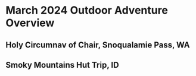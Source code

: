 # March 2024 Outdoor Adventure Overview

## Holy Circumnav of Chair, Snoqualamie Pass, WA

## Smoky Mountains Hut Trip, ID